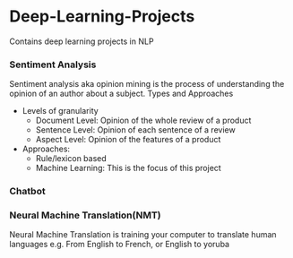 # Deep-Learning-Projects
Contains deep learning projects in NLP


### Sentiment Analysis
Sentiment analysis aka opinion mining is the process of understanding the opinion of an author about a subject.
Types and Approaches
* Levels of granularity
    * Document Level: Opinion of the whole review of a product
    * Sentence Level: Opinion of each sentence of a review
    * Aspect Level: Opinion of the features of a product
* Approaches:
    * Rule/lexicon based
    * Machine Learning: This is the focus of this project



### Chatbot

### Neural Machine Translation(NMT)
Neural Machine Translation is training your computer to translate human languages e.g. From English to French, 
or English to yoruba
